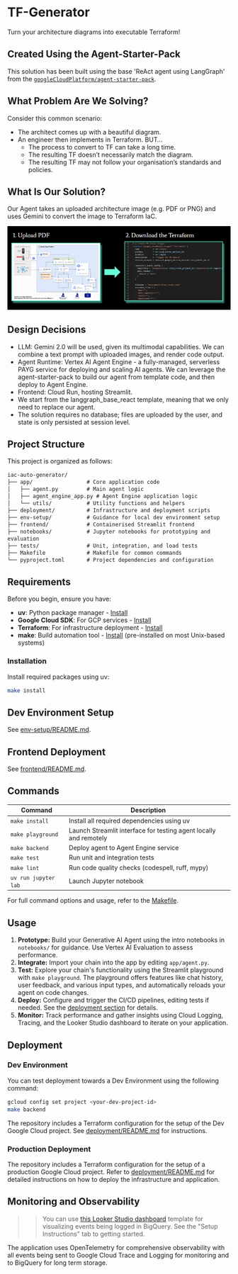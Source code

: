 # TF-Generator

Turn your architecture diagrams into executable Terraform!

## Created Using the Agent-Starter-Pack

This solution has been built using the base 'ReAct agent using LangGraph' from the [`googleCloudPlatform/agent-starter-pack`](https://github.com/GoogleCloudPlatform/agent-starter-pack).

## What Problem Are We Solving?

Consider this common scenario:

- The architect comes up with a beautiful diagram.
- An engineer then implements in Terraform. BUT…
  - The process to convert to TF can take a long time.
  - The resulting TF doesn’t necessarily match the diagram.
   - The resulting TF may not follow your organisation’s standards and policies.

## What Is Our Solution?

Our Agent takes an uploaded architecture image (e.g. PDF or PNG) and uses Gemini to convert the image to Terraform IaC.

<img src="static/iac-auto-gen-process.png" alt="IaC Auto Gen" width="640" />

## Design Decisions

- LLM: Gemini 2.0 will be used, given its multimodal capabilities. We can combine a text prompt with uploaded images, and render code output.
- Agent Runtime: Vertex AI Agent Engine - a fully-managed, serverless PAYG service for deploying and scaling AI agents. We can leverage the agent-starter-pack to build our agent from template code, and then deploy to Agent Engine.
- Frontend: Cloud Run, hosting Streamlit.
- We start from the langgraph_base_react template, meaning that we only need to replace our agent.
- The solution requires no database; files are uploaded by the user, and state is only persisted at session level.

## Project Structure

This project is organized as follows:

```
iac-auto-generator/
├── app/                 # Core application code
│   ├── agent.py         # Main agent logic
│   ├── agent_engine_app.py # Agent Engine application logic
│   └── utils/           # Utility functions and helpers
├── deployment/          # Infrastructure and deployment scripts
├── env-setup/           # Guidance for local dev environment setup
├── frontend/            # Containerised Streamlit frontend
├── notebooks/           # Jupyter notebooks for prototyping and evaluation
├── tests/               # Unit, integration, and load tests
├── Makefile             # Makefile for common commands
└── pyproject.toml       # Project dependencies and configuration
```

## Requirements

Before you begin, ensure you have:
- **uv**: Python package manager - [Install](https://docs.astral.sh/uv/getting-started/installation/)
- **Google Cloud SDK**: For GCP services - [Install](https://cloud.google.com/sdk/docs/install)
- **Terraform**: For infrastructure deployment - [Install](https://developer.hashicorp.com/terraform/downloads)
- **make**: Build automation tool - [Install](https://www.gnu.org/software/make/) (pre-installed on most Unix-based systems)

### Installation

Install required packages using uv:

```bash
make install
```

## Dev Environment Setup

See [env-setup/README.md](env-setup/README.md).

## Frontend Deployment

See [frontend/README.md](frontend/README.md).

## Commands

| Command              | Description                                                                                 |
| -------------------- | ------------------------------------------------------------------------------------------- |
| `make install`       | Install all required dependencies using uv                                                  |
| `make playground`    | Launch Streamlit interface for testing agent locally and remotely |
| `make backend`       | Deploy agent to Agent Engine service |
| `make test`          | Run unit and integration tests                                                              |
| `make lint`          | Run code quality checks (codespell, ruff, mypy)                                             |
| `uv run jupyter lab` | Launch Jupyter notebook                                                                     |

For full command options and usage, refer to the [Makefile](Makefile).


## Usage

1. **Prototype:** Build your Generative AI Agent using the intro notebooks in `notebooks/` for guidance. Use Vertex AI Evaluation to assess performance.
2. **Integrate:** Import your chain into the app by editing `app/agent.py`.
3. **Test:** Explore your chain's functionality using the Streamlit playground with `make playground`. The playground offers features like chat history, user feedback, and various input types, and automatically reloads your agent on code changes.
4. **Deploy:** Configure and trigger the CI/CD pipelines, editing tests if needed. See the [deployment section](#deployment) for details.
5. **Monitor:** Track performance and gather insights using Cloud Logging, Tracing, and the Looker Studio dashboard to iterate on your application.


## Deployment

### Dev Environment
You can test deployment towards a Dev Environment using the following command:

```bash
gcloud config set project <your-dev-project-id>
make backend
```

The repository includes a Terraform configuration for the setup of the Dev Google Cloud project.
See [deployment/README.md](deployment/README.md) for instructions.

### Production Deployment

The repository includes a Terraform configuration for the setup of a production Google Cloud project. Refer to [deployment/README.md](deployment/README.md) for detailed instructions on how to deploy the infrastructure and application.

## Monitoring and Observability

>> You can use [this Looker Studio dashboard](https://lookerstudio.google.com/c/reporting/fa742264-4b4b-4c56-81e6-a667dd0f853f/page/tEnnC) template for visualizing events being logged in BigQuery. See the "Setup Instructions" tab to getting started.

The application uses OpenTelemetry for comprehensive observability with all events being sent to Google Cloud Trace and Logging for monitoring and to BigQuery for long term storage. 

